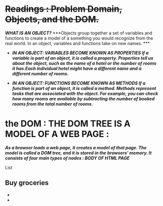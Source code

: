 # ~~Readings : Problem Domain, Objects, and the DOM.~~

***WHAT IS AN OBJECT?***
***Objects group together a set of variables and functions to create a model 
of a something you would recognize from the real world. In an object, 
variables and functions take on new names. ***

* ***IN AN OBJECT: VARIABLES BECOME KNOWN AS PROPERTIES If a variable is part of an object, it is called a property. Properties tell us about the object, such as*** 
***the name of a hotel or the number of rooms it has.Each individual hotel might have a different name and a different number of rooms.***

* ***IN AN OBJECT: FUNCTIONS BECOME KNOWN AS METHODS If a function is part of an object, it is called a method. Methods represent tasks that are associated with*** 
***the object. For example, you can check how many rooms are available by subtracting the number of booked rooms from the total number of rooms.***

# the DOM : THE DOM TREE IS A MODEL OF A WEB PAGE :
***As a browser loads a web page, it creates a model of that page. 
The model is called a DOM tree, and it is stored in the browsers' memory. 
It consists of four main types of nodes :
BODY OF HTML PAGE***
<html> 
<body> 
<di v id="page"> 
<hl id="header">List</hl> 
<h2>Buy groceries</h2> 
<ul > 
<li id="" class=""><em></em></li> 
<li id="" class=""></l i> 
<l i id="" class=""></l i > 
<l i id=""></l i> 
</ ul > 
<script src="js/l i st.js "></scri pt> 
</ div> 
</ body> 
</ html > 

***1.THE DOCUMENT NODE :
When you access any element, attribute, or text 
node, you navigate to it via the document node. It is 
the starting point for all visits to the DOM tree.***

***2.ELEMENT NODES :
HTML elements describe the structure of an HTML 
page. The-<-hl> - <-h6> elements describe what 
parts are headings; the <-p-> tags indicate where 
paragraphs of text start and finish.
To access the DOM tree, you start by looking for 
elements. Once you find the element you want, then 
you can access its text and attribute nodes if you 
want to. This is why you start by learning methods 
that allow you to access element nodes, before 
learning to access and alter text or attributes.***

***3.ATTRIBUTE NODES  
Attribute nodes are not children of the element that 
carries them; they are part of that element. Once 
you access an element, there are specific JavaScript 
methods and properties to read or change that 
element's attributes. For example, it is common to 
change the values of cl ass attributes to trigger new 
CSS rules that affect their presentation.***

***4.TEXT NODES 
Text nodes cannot have children. If an element 
contains text and another child element, the child 
element is not a child of the text node but rather 
a child of the containing element. (See the <-em> 
element on the first <-i> item. This illustrates how 
the text node is always a new branch of the DOM 
tree, and no further branches come off of it. 

# WORKING WITH THE DOM TREE 
***Accessing and updating the DOM tree involves two steps: 
1: Locate the node that represents the element you want to work with. 
2: Use its text content, child elements, and attributes.*** 

### summary :
***1.the browser represents the page using a DOM tree. 
2.DOM trees have four types of nodes: document nodes, 
element nodes, attribute nodes, and text nodes. 
3.You can select element nodes by their id or cl ass 
attributes, by tag name, or using CSS selector syntax. 
4.Whenever a DOM query can return more than one 
node, it will always return a Nadel list. 
5.From an element node, you can access and update its 
content using properties such as textContent and 
innerHTML or using DOM manipulation techniques. 
6.An element node can contain multiple text nodes and 
child elements that are siblings of each other.*** 
